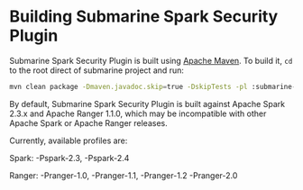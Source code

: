 <!--
   Licensed to the Apache Software Foundation (ASF) under one or more
   contributor license agreements.  See the NOTICE file distributed with
   this work for additional information regarding copyright ownership.
   The ASF licenses this file to You under the Apache License, Version 2.0
   (the "License"); you may not use this file except in compliance with
   the License.  You may obtain a copy of the License at
   http://www.apache.org/licenses/LICENSE-2.0
   Unless required by applicable law or agreed to in writing, software
   distributed under the License is distributed on an "AS IS" BASIS,
   WITHOUT WARRANTIES OR CONDITIONS OF ANY KIND, either express or implied.
   See the License for the specific language governing permissions and
   limitations under the License.
-->

# Building Submarine Spark Security Plugin

Submarine Spark Security Plugin is built using [Apache Maven](http://maven.apache.org). To build it, `cd` to the root direct of submarine project and run:

```bash
mvn clean package -Dmaven.javadoc.skip=true -DskipTests -pl :submarine-spark-security
```

By default, Submarine Spark Security Plugin is built against Apache Spark 2.3.x and Apache Ranger 1.1.0, which may be incompatible with other Apache Spark or Apache Ranger releases.

Currently, available profiles are:

Spark: -Pspark-2.3, -Pspark-2.4

Ranger: -Pranger-1.0, -Pranger-1.1, -Pranger-1.2 -Pranger-2.0
